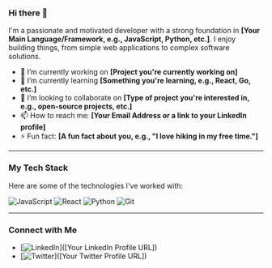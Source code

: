 ### Hi there 👋

I'm a passionate and motivated developer with a strong foundation in **[Your Main Language/Framework, e.g., JavaScript, Python, etc.]**. I enjoy building things, from simple web applications to complex software solutions.

- 🔭 I’m currently working on **[Project you're currently working on]**
- 🌱 I’m currently learning **[Something you're learning, e.g., React, Go, etc.]**
- 👯 I’m looking to collaborate on **[Type of project you're interested in, e.g., open-source projects, etc.]**
- 📫 How to reach me: **[Your Email Address or a link to your LinkedIn profile]**
- ⚡ Fun fact: **[A fun fact about you, e.g., "I love hiking in my free time."]**

---

### My Tech Stack

Here are some of the technologies I've worked with:

![JavaScript](https://img.shields.io/badge/JavaScript-F7DF1E?style=for-the-badge&logo=javascript&logoColor=black)
![React](https://img.shields.io/badge/React-20232A?style=for-the-badge&logo=react&logoColor=61DAFB)
![Python](https://img.shields.io/badge/Python-3776AB?style=for-the-badge&logo=python&logoColor=white)
![Git](https://img.shields.io/badge/Git-F05032?style=for-the-badge&logo=git&logoColor=white)

---

### Connect with Me

- [![LinkedIn](https://img.shields.io/badge/LinkedIn-0077B5?style=for-the-badge&logo=linkedin&logoColor=white)]([Your LinkedIn Profile URL])
- [![Twitter](https://img.shields.io/badge/Twitter-1DA1F2?style=for-the-badge&logo=twitter&logoColor=white)]([Your Twitter Profile URL])
